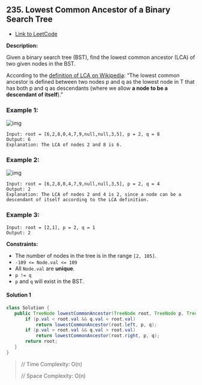 ## 235. Lowest Common Ancestor of a Binary Search Tree

- [Link to LeetCode](https://leetcode.com/problems/lowest-common-ancestor-of-a-binary-search-tree/)

**Description:**



Given a binary search tree (BST), find the lowest common ancestor (LCA) of two given nodes in the BST.

According to the [definition of LCA on Wikipedia](https://en.wikipedia.org/wiki/Lowest_common_ancestor): “The lowest common ancestor is defined between two nodes p and q as the lowest node in T that has both p and q as descendants (where we allow **a node to be a descendant of itself**).”



<!-- tabs:start -->

### **Example 1:**

![img](https://assets.leetcode.com/uploads/2018/12/14/binarysearchtree_improved.png)

```
Input: root = [6,2,8,0,4,7,9,null,null,3,5], p = 2, q = 8
Output: 6
Explanation: The LCA of nodes 2 and 8 is 6.
```

### **Example 2:**

![img](https://assets.leetcode.com/uploads/2018/12/14/binarysearchtree_improved.png)

```
Input: root = [6,2,8,0,4,7,9,null,null,3,5], p = 2, q = 4
Output: 2
Explanation: The LCA of nodes 2 and 4 is 2, since a node can be a descendant of itself according to the LCA definition.
```

### **Example 3:**

```
Input: root = [2,1], p = 2, q = 1
Output: 2
```

<!-- tabs:end -->



**Constraints:**

- The number of nodes in the tree is in the range `[2, 105]`.
- `-109 <= Node.val <= 109`
- All `Node.val` are **unique**.
- `p != q`
- `p` and `q` will exist in the BST.



<!-- tabs:start -->

#### **Solution 1**



```java
class Solution {
   public TreeNode lowestCommonAncestor(TreeNode root, TreeNode p, TreeNode q) {
       if (p.val < root.val && q.val < root.val)
           return lowestCommonAncestor(root.left, p, q);
       if (p.val > root.val && q.val > root.val)
           return lowestCommonAncestor(root.right, p, q);
       return root;
   }
}
```



> // Time Complexity: O(n)
>
> // Space Complexity: O(n)



<!-- tabs:end -->



